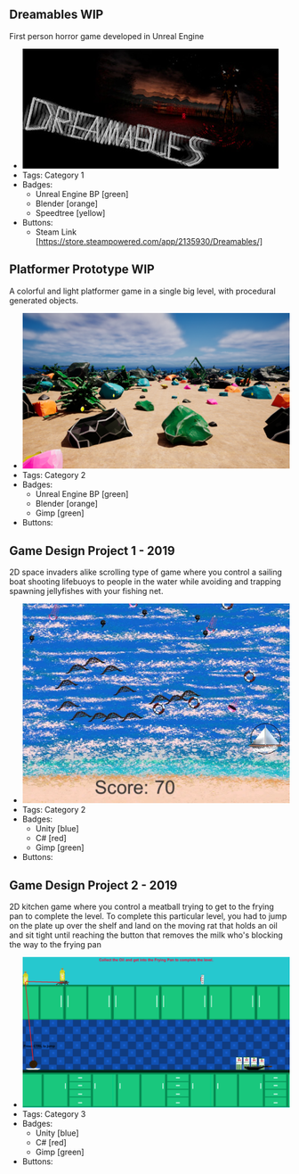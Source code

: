 ## Dreamables WIP
First person horror game developed in Unreal Engine
- ![DreamablesHeader](../assets/header.jpg)
- Tags: Category 1
- Badges:
  - Unreal Engine BP [green]
  - Blender [orange]
  - Speedtree [yellow]
- Buttons:
  - Steam Link [https://store.steampowered.com/app/2135930/Dreamables/]

## Platformer Prototype WIP
A colorful and light platformer game in a single big level, with procedural generated objects.
- ![600x200](../assets/platformer.PNG)
- Tags: Category 2
- Badges:
  - Unreal Engine BP [green]
  - Blender [orange]
  - Gimp [green]
- Buttons:
  

## Game Design Project 1 - 2019
2D space invaders alike scrolling type of game where you control a sailing boat shooting lifebuoys to people in the water while avoiding and trapping spawning jellyfishes with your fishing net.
- ![600x200](../assets/beachon.PNG)
- Tags: Category 2
- Badges:
  - Unity [blue]
  - C# [red]
  - Gimp [green]
- Buttons:
  

## Game Design Project 2 - 2019
2D kitchen game where you control a meatball trying to get to the frying pan to complete the level. To complete this particular level, you had to jump on the plate up over the shelf and land on the moving rat that holds an oil and sit tight until reaching the button that removes the milk who's blocking the way to the frying pan
- ![600x200](../assets/Kitchengame.png)
- Tags: Category 3
- Badges:
  - Unity [blue]
  - C# [red]
  - Gimp [green]
- Buttons:
 